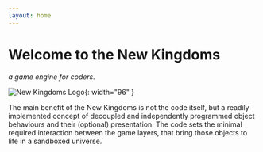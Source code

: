 ```yaml
---
layout: home
---
```

# Welcome to the New&nbsp;Kingdoms
_a game engine for coders._

![New Kingdoms Logo](../../assets/images/new-kingdoms-logo.png){: width="96" }

The main benefit of the New Kingdoms is not the code itself, but a readily implemented concept of decoupled and independently programmed object behaviours and their (optional) presentation. The code sets the minimal required interaction between the game layers, that bring those objects to life in a sandboxed universe.
